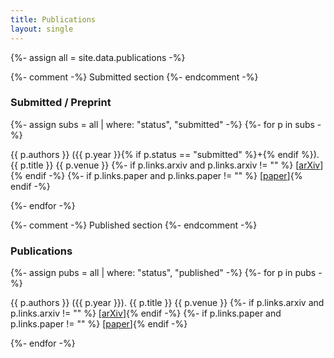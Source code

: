 ```yaml
---
title: Publications
layout: single
---
```


<!-- <p><em>*: equally contributing co-first authors</em></p> -->

{%- assign all = site.data.publications -%}

{%- comment -%} Submitted section {%- endcomment -%}
<h3 class="pub-section">Submitted / Preprint</h3>
{%- assign subs = all | where: "status", "submitted" -%}
{%- for p in subs -%}
<p class="pub-item">
  {{ p.authors }} ({{ p.year }}{% if p.status == "submitted" %}+{% endif %}). 
  <span class="pub-title">{{ p.title }}</span>
  {{ p.venue }}
  {%- if p.links.arxiv and p.links.arxiv != "" %} [<a href="{{ p.links.arxiv }}">arXiv</a>]{% endif -%}
  {%- if p.links.paper and p.links.paper != "" %} [<a href="{{ p.links.paper }}">paper</a>]{% endif -%}
</p>
{%- endfor -%}

{%- comment -%} Published section {%- endcomment -%}
<h3 class="pub-section">Publications</h3>
{%- assign pubs = all | where: "status", "published" -%}
{%- for p in pubs -%}
<p class="pub-item">
  {{ p.authors }} ({{ p.year }}). 
  <span class="pub-title">{{ p.title }}</span>
  {{ p.venue }}
  {%- if p.links.arxiv and p.links.arxiv != "" %} [<a href="{{ p.links.arxiv }}">arXiv</a>]{% endif -%}
  {%- if p.links.paper and p.links.paper != "" %} [<a href="{{ p.links.paper }}">paper</a>]{% endif -%}
</p>
{%- endfor -%}
